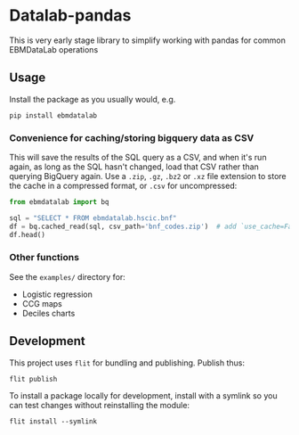 # Datalab-pandas

This is very early stage library to simplify working with pandas for
common EBMDataLab operations


## Usage

Install the package as you usually would, e.g.

    pip install ebmdatalab

### Convenience for caching/storing bigquery data as CSV

This will save the results of the SQL query as a CSV, and when it's
run again, as long as the SQL hasn't changed, load that CSV rather
than querying BigQuery again. Use a `.zip`, `.gz`, `.bz2` or `.xz`
file extension to store the cache in a compressed format, or `.csv`
for uncompressed:


```python
from ebmdatalab import bq

sql = "SELECT * FROM ebmdatalab.hscic.bnf"
df = bq.cached_read(sql, csv_path='bnf_codes.zip')  # add `use_cache=False` to override
df.head()

```



### Other functions

See the `examples/` directory for:

* Logistic regression
* CCG maps
* Deciles charts


## Development

This project uses `flit` for bundling and publishing. Publish thus:

    flit publish

To install a package locally for development, install with a symlink so you can test changes without reinstalling the module:

    flit install --symlink

